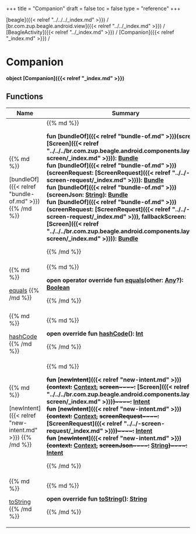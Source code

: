 +++
title = "Companion"
draft = false
toc = false
type = "reference"
+++

[beagle]({{< relref "../../../_index.md" >}}) / [br.com.zup.beagle.android.view]({{< relref "../../_index.md" >}}) / [BeagleActivity]({{< relref "../_index.md" >}}) / [Companion]({{< relref "_index.md" >}}) / 



# Companion  
  <b>object [Companion]({{< relref "_index.md" >}})</b>   


## Functions  
<table>
  
<thead>
<tr>
<th>
Name  
</th>
<th>
Summary  
</th>
  
</tr>
</thead>
<tbody>
<tr>
<td>
{{% md %}}

[bundleOf]({{< relref "bundle-of.md" >}})
{{% /md %}}
</td>
<td>
{{% md %}}

  
<b>fun [bundleOf]({{< relref "bundle-of.md" >}})(screen: [Screen]({{< relref "../../../br.com.zup.beagle.android.components.layout/-screen/_index.md" >}})): [Bundle](https://developer.android.com/reference/kotlin/android/os/Bundle.html)</b>  
<b>fun [bundleOf]({{< relref "bundle-of.md" >}})(screenRequest: [ScreenRequest]({{< relref "../../-screen-request/_index.md" >}})): [Bundle](https://developer.android.com/reference/kotlin/android/os/Bundle.html)</b>  
<b>fun [bundleOf]({{< relref "bundle-of.md" >}})(screenJson: [String](https://kotlinlang.org/api/latest/jvm/stdlib/kotlin/-string/index.html)): [Bundle](https://developer.android.com/reference/kotlin/android/os/Bundle.html)</b>  
<b>fun [bundleOf]({{< relref "bundle-of.md" >}})(screenRequest: [ScreenRequest]({{< relref "../../-screen-request/_index.md" >}}), fallbackScreen: [Screen]({{< relref "../../../br.com.zup.beagle.android.components.layout/-screen/_index.md" >}})): [Bundle](https://developer.android.com/reference/kotlin/android/os/Bundle.html)</b>  



{{% /md %}}
</td>
</tr>

<tr>
<td>
{{% md %}}

[equals](https://kotlinlang.org/api/latest/jvm/stdlib/kotlin/-any/equals.html)
{{% /md %}}
</td>
<td>
{{% md %}}

  
<b>open operator override fun [equals](https://kotlinlang.org/api/latest/jvm/stdlib/kotlin/-any/equals.html)(other: [Any](https://kotlinlang.org/api/latest/jvm/stdlib/kotlin/-any/index.html)?): [Boolean](https://kotlinlang.org/api/latest/jvm/stdlib/kotlin/-boolean/index.html)</b>  



{{% /md %}}
</td>
</tr>

<tr>
<td>
{{% md %}}

[hashCode](https://kotlinlang.org/api/latest/jvm/stdlib/kotlin/-any/hash-code.html)
{{% /md %}}
</td>
<td>
{{% md %}}

  
<b>open override fun [hashCode](https://kotlinlang.org/api/latest/jvm/stdlib/kotlin/-any/hash-code.html)(): [Int](https://kotlinlang.org/api/latest/jvm/stdlib/kotlin/-int/index.html)</b>  



{{% /md %}}
</td>
</tr>

<tr>
<td>
{{% md %}}

[newIntent]({{< relref "new-intent.md" >}})
{{% /md %}}
</td>
<td>
{{% md %}}

  
<b>~~fun~~ [~~newIntent~~]({{< relref "new-intent.md" >}})~~(~~~~context~~~~:~~ [Context](https://developer.android.com/reference/kotlin/android/content/Context.html)~~,~~ ~~screen~~~~:~~ [Screen]({{< relref "../../../br.com.zup.beagle.android.components.layout/-screen/_index.md" >}})~~)~~~~:~~ [Intent](https://developer.android.com/reference/kotlin/android/content/Intent.html)</b>  
<b>~~fun~~ [~~newIntent~~]({{< relref "new-intent.md" >}})~~(~~~~context~~~~:~~ [Context](https://developer.android.com/reference/kotlin/android/content/Context.html)~~,~~ ~~screenRequest~~~~:~~ [ScreenRequest]({{< relref "../../-screen-request/_index.md" >}})~~)~~~~:~~ [Intent](https://developer.android.com/reference/kotlin/android/content/Intent.html)</b>  
<b>~~fun~~ [~~newIntent~~]({{< relref "new-intent.md" >}})~~(~~~~context~~~~:~~ [Context](https://developer.android.com/reference/kotlin/android/content/Context.html)~~,~~ ~~screenJson~~~~:~~ [String](https://kotlinlang.org/api/latest/jvm/stdlib/kotlin/-string/index.html)~~)~~~~:~~ [Intent](https://developer.android.com/reference/kotlin/android/content/Intent.html)</b>  



{{% /md %}}
</td>
</tr>

<tr>
<td>
{{% md %}}

[toString](https://kotlinlang.org/api/latest/jvm/stdlib/kotlin/-any/to-string.html)
{{% /md %}}
</td>
<td>
{{% md %}}

  
<b>open override fun [toString](https://kotlinlang.org/api/latest/jvm/stdlib/kotlin/-any/to-string.html)(): [String](https://kotlinlang.org/api/latest/jvm/stdlib/kotlin/-string/index.html)</b>  



{{% /md %}}
</td>
</tr>

</tbody>
</table>

